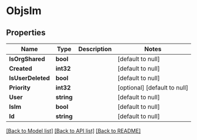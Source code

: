 # ObjsIm

## Properties
Name | Type | Description | Notes
------------ | ------------- | ------------- | -------------
**IsOrgShared** | **bool** |  | [default to null]
**Created** | **int32** |  | [default to null]
**IsUserDeleted** | **bool** |  | [default to null]
**Priority** | **int32** |  | [optional] [default to null]
**User** | **string** |  | [default to null]
**IsIm** | **bool** |  | [default to null]
**Id** | **string** |  | [default to null]

[[Back to Model list]](../README.md#documentation-for-models) [[Back to API list]](../README.md#documentation-for-api-endpoints) [[Back to README]](../README.md)


